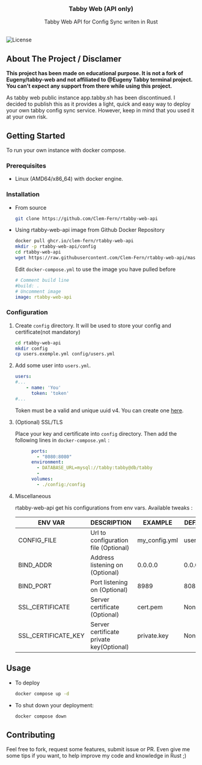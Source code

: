 <br/>
<p align="center">
  <h3 align="center">Tabby Web (API only)</h3>

  <p align="center">
    Tabby Web API for Config Sync writen in Rust
    <br/>
    <br/>
  </p>
</p>

![License](https://img.shields.io/github/license/Clem-Fern/rtabby-web-api) 

## About The Project / Disclamer

**This project has been made on educational purpose. It is not a fork of Eugeny/tabby-web and not affiliated to @Eugeny Tabby terminal project. You can't expect any support from there while using this project.**

As tabby web public instance app.tabby.sh has been discontinued. I decided to publish this as it provides a light, quick and easy way to deploy your own tabby config sync service. However, keep in mind that you used it at your own risk.

## Getting Started

To run your own instance with docker compose.

### Prerequisites

* Linux (AMD64/x86_64) with docker engine.

### Installation

* From source
    ```sh
    git clone https://github.com/Clem-Fern/rtabby-web-api
    ```

* Using rtabby-web-api image from Github Docker Repository
  ```sh
  docker pull ghcr.io/clem-fern/rtabby-web-api
  mkdir -p rtabby-web-api/config
  cd rtabby-web-api
  wget https://raw.githubusercontent.com/Clem-Fern/rtabby-web-api/master/docker-compose.yml
  ```
  Edit `docker-compose.yml` to use the image you have pulled before
  ```yaml
  # Comment build line
  #build: .
  # Uncomment image
  image: rtabby-web-api
  ```

### Configuration

1. Create `config` directory. It will be used to store your config and certificate(not mandatory)

    ```sh
    cd rtabby-web-api
    mkdir config
    cp users.exemple.yml config/users.yml
    ```

2. Add some user into `users.yml`.

    ```yaml
    users:
    #...
        - name: 'You'
          token: 'token'
    #...
    ```
    Token must be a valid and unique uuid v4. You can create one [here](https://www.uuidgenerator.net/version4).

3. (Optional) SSL/TLS

    Place your key and certificate into `config` directory. Then add the following lines in `docker-compose.yml` :
    ```yaml
          ports:
            - "8080:8080"
          environment:
            - DATABASE_URL=mysql://tabby:tabby@db/tabby
            - 
          volumes:
            - ./config:/config
    ```

4. Miscellaneous
    
    rtabby-web-api get his configurations from env vars. Available tweaks :

    | ENV VAR | DESCRIPTION | EXAMPLE | DEFAULT |
    |---------|-------------|---------|---------|
    |CONFIG_FILE|Url to configuration file (Optional)|my_config.yml|users.yml|
    |BIND_ADDR|Address listening on (Optional)|0.0.0.0|0.0.0.0|
    |BIND_PORT|Port listening on (Optional)|8989|8080|
    |SSL_CERTIFICATE|Server certificate (Optional)|cert.pem|None|
    |SSL_CERTIFICATE_KEY|Server certificate private key(Optional)|private.key|None|    

## Usage

* To deploy
  ```sh
  docker compose up -d
  ```

* To shut down your deployment:
  ```sh
  docker compose down
  ```

## Contributing

Feel free to fork, request some features, submit issue or PR. Even give me some tips if you want, to help improve my code and knowledge in Rust ;)
